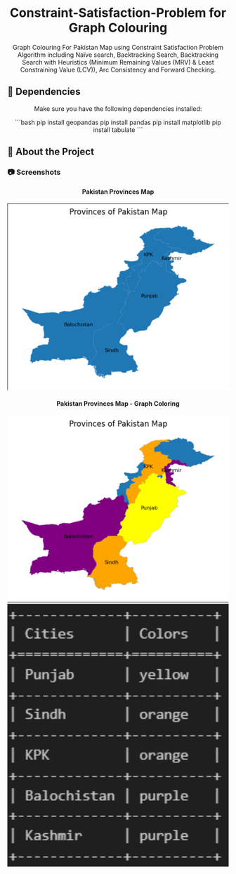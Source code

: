 <div align='center'>

<h1>Constraint-Satisfaction-Problem for Graph Colouring</h1>
<p>Graph Colouring For Pakistan Map using Constraint Satisfaction Problem Algorithm including Naïve search, Backtracking Search, Backtracking Search with Heuristics (Minimum Remaining Values (MRV) & Least Constraining Value (LCV)), Arc Consistency and Forward Checking.</p>

</div>

## :star2: Dependencies
<div align='center'>
<p>Make sure you have the following dependencies installed:</p>
```bash
pip install geopandas  
pip install pandas  
pip install matplotlib
pip install tabulate  
```
</div>

## :star2: About the Project

### :camera: Screenshots
<div align='center'>
<h4>Pakistan Provinces Map</h4>
</div>
<div align="center"> <a href=""><img src="./pkmap.png" alt='image' width='800'/></a> </div>
<div align='center'>
<h4>Pakistan Provinces Map - Graph Coloring</h4>
</div>
<div align="center"> <a href=""><img src="./colormap.png" alt='image' width='800'/></a> </div>
<div align="center"> <a href=""><img src="./colortbl.png" alt='image' width='800'/></a> </div>

